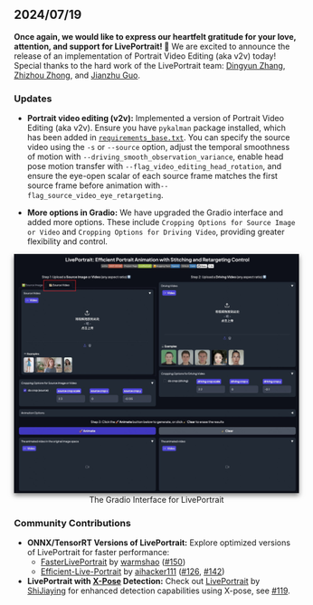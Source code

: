 ## 2024/07/19

**Once again, we would like to express our heartfelt gratitude for your love, attention, and support for LivePortrait! 🎉**
We are excited to announce the release of an implementation of Portrait Video Editing (aka v2v) today! Special thanks to the hard work of the LivePortrait team: [Dingyun Zhang](https://github.com/Mystery099), [Zhizhou Zhong](https://github.com/zzzweakman), and [Jianzhu Guo](https://github.com/cleardusk).

### Updates

- <strong>Portrait video editing (v2v):</strong> Implemented a version of Portrait Video Editing (aka v2v). Ensure you have `pykalman` package installed, which has been added in [`requirements_base.txt`](../../../requirements_base.txt). You can specify the source video using the `-s` or `--source` option,  adjust the temporal smoothness of motion with `--driving_smooth_observation_variance`, enable head pose motion transfer with `--flag_video_editing_head_rotation`, and ensure the eye-open scalar of each source frame matches the first source frame before animation with`--flag_source_video_eye_retargeting`.

- <strong>More options in Gradio:</strong> We have upgraded the Gradio interface and added more options. These include `Cropping Options for Source Image or Video` and `Cropping Options for Driving Video`, providing greater flexibility and control.

<div style="text-align: center;">
    <img src="../LivePortrait-Gradio-2024-07-19.jpg" alt="LivePortrait" style="width: 640px; box-shadow: 0px 4px 8px rgba(0, 0, 0, 0.5);">
    The Gradio Interface for LivePortrait
</div>


### Community Contributions

- **ONNX/TensorRT Versions of LivePortrait:** Explore optimized versions of LivePortrait for faster performance:
  - [FasterLivePortrait](https://github.com/warmshao/FasterLivePortrait) by [warmshao](https://github.com/warmshao) ([#150](https://github.com/KwaiVGI/LivePortrait/issues/150))
  - [Efficient-Live-Portrait](https://github.com/aihacker111/Efficient-Live-Portrait) by [aihacker111](https://github.com/aihacker111/Efficient-Live-Portrait) ([#126](https://github.com/KwaiVGI/LivePortrait/issues/126), [#142](https://github.com/KwaiVGI/LivePortrait/issues/142))
- **LivePortrait with [X-Pose](https://github.com/IDEA-Research/X-Pose) Detection:** Check out [LivePortrait](https://github.com/ShiJiaying/LivePortrait) by [ShiJiaying](https://github.com/ShiJiaying) for enhanced detection capabilities using X-pose, see [#119](https://github.com/KwaiVGI/LivePortrait/issues/119).
